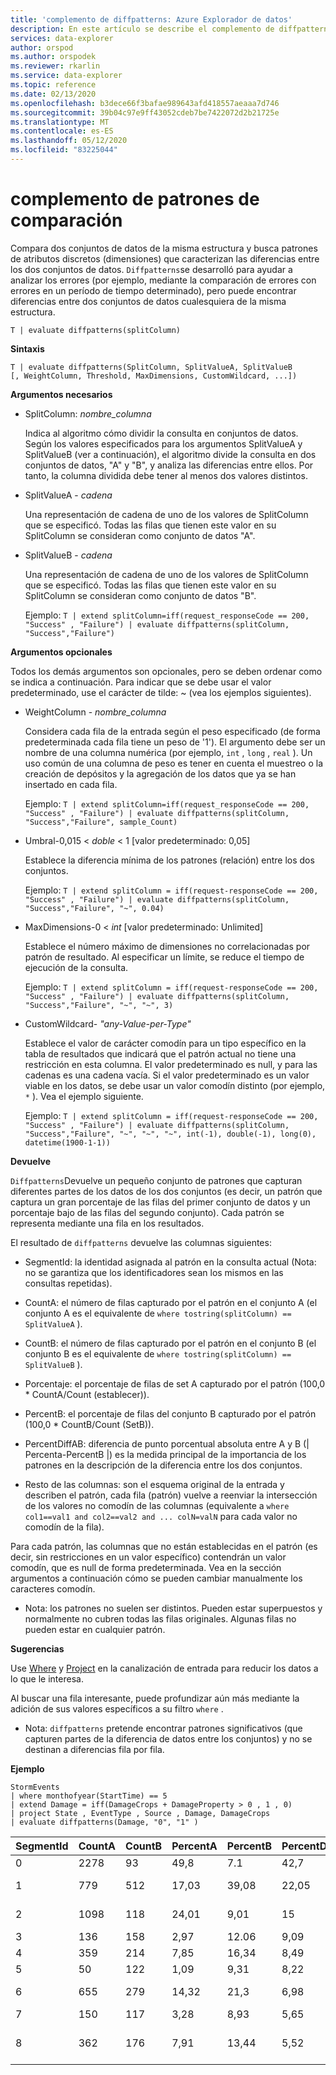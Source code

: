 ```yaml
---
title: 'complemento de diffpatterns: Azure Explorador de datos'
description: En este artículo se describe el complemento de diffpatterns en Azure Explorador de datos.
services: data-explorer
author: orspod
ms.author: orspodek
ms.reviewer: rkarlin
ms.service: data-explorer
ms.topic: reference
ms.date: 02/13/2020
ms.openlocfilehash: b3dece66f3bafae989643afd418557aeaaa7d746
ms.sourcegitcommit: 39b04c97e9ff43052cdeb7be7422072d2b21725e
ms.translationtype: MT
ms.contentlocale: es-ES
ms.lasthandoff: 05/12/2020
ms.locfileid: "83225044"
---
```

# <a name="diff-patterns-plugin"></a>complemento de patrones de comparación

Compara dos conjuntos de datos de la misma estructura y busca patrones de atributos discretos (dimensiones) que caracterizan las diferencias entre los dos conjuntos de datos.
 `Diffpatterns`se desarrolló para ayudar a analizar los errores (por ejemplo, mediante la comparación de errores con errores en un período de tiempo determinado), pero puede encontrar diferencias entre dos conjuntos de datos cualesquiera de la misma estructura. 

```kusto
T | evaluate diffpatterns(splitColumn)
```


**Sintaxis**

`T | evaluate diffpatterns(SplitColumn, SplitValueA, SplitValueB [, WeightColumn, Threshold, MaxDimensions, CustomWildcard, ...])` 

**Argumentos necesarios**

* SplitColumn: *nombre_columna*

    Indica al algoritmo cómo dividir la consulta en conjuntos de datos. Según los valores especificados para los argumentos SplitValueA y SplitValueB (ver a continuación), el algoritmo divide la consulta en dos conjuntos de datos, "A" y "B", y analiza las diferencias entre ellos. Por tanto, la columna dividida debe tener al menos dos valores distintos.

* SplitValueA - *cadena*

    Una representación de cadena de uno de los valores de SplitColumn que se especificó. Todas las filas que tienen este valor en su SplitColumn se consideran como conjunto de datos "A".

* SplitValueB - *cadena*

    Una representación de cadena de uno de los valores de SplitColumn que se especificó. Todas las filas que tienen este valor en su SplitColumn se consideran como conjunto de datos "B".

    Ejemplo: `T | extend splitColumn=iff(request_responseCode == 200, "Success" , "Failure") | evaluate diffpatterns(splitColumn, "Success","Failure") `

**Argumentos opcionales**

Todos los demás argumentos son opcionales, pero se deben ordenar como se indica a continuación. Para indicar que se debe usar el valor predeterminado, use el carácter de tilde: ~ (vea los ejemplos siguientes).

* WeightColumn - *nombre_columna*

    Considera cada fila de la entrada según el peso especificado (de forma predeterminada cada fila tiene un peso de '1'). El argumento debe ser un nombre de una columna numérica (por ejemplo, `int` , `long` , `real` ).
    Un uso común de una columna de peso es tener en cuenta el muestreo o la creación de depósitos y la agregación de los datos que ya se han insertado en cada fila.
    
    Ejemplo: `T | extend splitColumn=iff(request_responseCode == 200, "Success" , "Failure") | evaluate diffpatterns(splitColumn, "Success","Failure", sample_Count) `

* Umbral-0,015 < *doble* < 1 [valor predeterminado: 0,05]

    Establece la diferencia mínima de los patrones (relación) entre los dos conjuntos.

    Ejemplo:  `T | extend splitColumn = iff(request-responseCode == 200, "Success" , "Failure") | evaluate diffpatterns(splitColumn, "Success","Failure", "~", 0.04)`

* MaxDimensions-0 < *int* [valor predeterminado: Unlimited]

    Establece el número máximo de dimensiones no correlacionadas por patrón de resultado. Al especificar un límite, se reduce el tiempo de ejecución de la consulta.

    Ejemplo:  `T | extend splitColumn = iff(request-responseCode == 200, "Success" , "Failure") | evaluate diffpatterns(splitColumn, "Success","Failure", "~", "~", 3)`

* CustomWildcard- *"any-Value-per-Type"*

    Establece el valor de carácter comodín para un tipo específico en la tabla de resultados que indicará que el patrón actual no tiene una restricción en esta columna.
    El valor predeterminado es null, y para las cadenas es una cadena vacía. Si el valor predeterminado es un valor viable en los datos, se debe usar un valor comodín distinto (por ejemplo, `*` ).
    Vea el ejemplo siguiente.

    Ejemplo: `T | extend splitColumn = iff(request-responseCode == 200, "Success" , "Failure") | evaluate diffpatterns(splitColumn, "Success","Failure", "~", "~", "~", int(-1), double(-1), long(0), datetime(1900-1-1))`

**Devuelve**

`Diffpatterns`Devuelve un pequeño conjunto de patrones que capturan diferentes partes de los datos de los dos conjuntos (es decir, un patrón que captura un gran porcentaje de las filas del primer conjunto de datos y un porcentaje bajo de las filas del segundo conjunto). Cada patrón se representa mediante una fila en los resultados.

El resultado de `diffpatterns` devuelve las columnas siguientes:

* SegmentId: la identidad asignada al patrón en la consulta actual (Nota: no se garantiza que los identificadores sean los mismos en las consultas repetidas).

* CountA: el número de filas capturado por el patrón en el conjunto A (el conjunto A es el equivalente de `where tostring(splitColumn) == SplitValueA` ).

* CountB: el número de filas capturado por el patrón en el conjunto B (el conjunto B es el equivalente de `where tostring(splitColumn) == SplitValueB` ).

* Porcentaje: el porcentaje de filas de set A capturado por el patrón (100,0 * CountA/Count (establecer)).

* PercentB: el porcentaje de filas del conjunto B capturado por el patrón (100,0 * CountB/Count (SetB)).

* PercentDiffAB: diferencia de punto porcentual absoluta entre A y B (| Percenta-PercentB |) es la medida principal de la importancia de los patrones en la descripción de la diferencia entre los dos conjuntos.

* Resto de las columnas: son el esquema original de la entrada y describen el patrón, cada fila (patrón) vuelve a reenviar la intersección de los valores no comodín de las columnas (equivalente a `where col1==val1 and col2==val2 and ... colN=valN` para cada valor no comodín de la fila).

Para cada patrón, las columnas que no están establecidas en el patrón (es decir, sin restricciones en un valor específico) contendrán un valor comodín, que es null de forma predeterminada. Vea en la sección argumentos a continuación cómo se pueden cambiar manualmente los caracteres comodín.

* Nota: los patrones no suelen ser distintos. Pueden estar superpuestos y normalmente no cubren todas las filas originales. Algunas filas no pueden estar en cualquier patrón.


**Sugerencias**

Use [Where](./whereoperator.md) y [Project](./projectoperator.md) en la canalización de entrada para reducir los datos a lo que le interesa.

Al buscar una fila interesante, puede profundizar aún más mediante la adición de sus valores específicos a su filtro `where` .

* Nota: `diffpatterns` pretende encontrar patrones significativos (que capturen partes de la diferencia de datos entre los conjuntos) y no se destinan a diferencias fila por fila.

**Ejemplo**

<!-- csl: https://help.kusto.windows.net:443/Samples -->
```kusto
StormEvents 
| where monthofyear(StartTime) == 5
| extend Damage = iff(DamageCrops + DamageProperty > 0 , 1 , 0)
| project State , EventType , Source , Damage, DamageCrops
| evaluate diffpatterns(Damage, "0", "1" )
```

|SegmentId|CountA|CountB|PercentA|PercentB|PercentDiffAB|Estado|EventType|Source|DamageCrops|
|---|---|---|---|---|---|---|---|---|---|
|0|2278|93|49,8|7.1|42,7||Granizo||0|
|1|779|512|17,03|39,08|22,05||Viento de tormenta|||
|2|1098|118|24,01|9,01|15|||Observador entrenado|0|
|3|136|158|2,97|12.06|9,09|||Periódico||
|4|359|214|7,85|16,34|8,49||Riada|||
|5|50|122|1,09|9,31|8,22|IOWA||||
|6|655|279|14,32|21,3|6,98|||Cuerpos de seguridad||
|7|150|117|3,28|8,93|5,65||Inundación|||
|8|362|176|7,91|13,44|5,52|||Administrador de emergencia||
